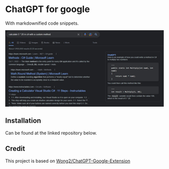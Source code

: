 # ChatGPT for google

With markdownified code snippets.

![Screenshot](screenshot.jpg?raw=true)

## Installation

Can be found at the linked repository below.

## Credit

This project is based on [Wong2/ChatGPT-Google-Extension](https://github.com/wong2/chat-gpt-google-extension)
